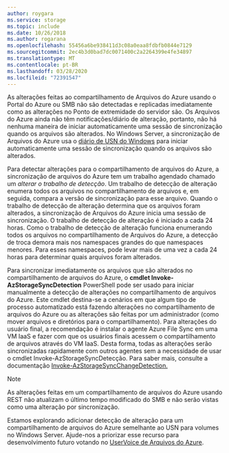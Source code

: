 ```yaml
---
author: roygara
ms.service: storage
ms.topic: include
ms.date: 10/26/2018
ms.author: rogarana
ms.openlocfilehash: 55456a6be938411d3c08a0eaa8fdbfb0844e7129
ms.sourcegitcommit: 2ec4b3d0bad7dc0071400c2a2264399e4fe34897
ms.translationtype: MT
ms.contentlocale: pt-BR
ms.lasthandoff: 03/28/2020
ms.locfileid: "72391547"
---
```

As alterações feitas ao compartilhamento de Arquivos do Azure usando o Portal do Azure ou SMB não são detectadas e replicadas imediatamente como as alterações no Ponto de extremidade do servidor são. Os Arquivos do Azure ainda não têm notificações/diário de alteração, portanto, não há nenhuma maneira de iniciar automaticamente uma sessão de sincronização quando os arquivos são alterados. No Windows Server, a sincronização de Arquivos do Azure usa o [diário de USN do Windows](https://msdn.microsoft.com/library/windows/desktop/aa363798.aspx) para iniciar automaticamente uma sessão de sincronização quando os arquivos são alterados.

Para detectar alterações para o compartilhamento de arquivos do Azure, a sincronização de arquivos do Azure tem um trabalho agendado chamado um *alterar o trabalho de detecção*. Um trabalho de detecção de alteração enumera todos os arquivos no compartilhamento de arquivos e, em seguida, compara a versão de sincronização para esse arquivo. Quando o trabalho de detecção de alteração determina que os arquivos foram alterados, a sincronização de Arquivos do Azure inicia uma sessão de sincronização. O trabalho de detecção de alteração é iniciado a cada 24 horas. Como o trabalho de detecção de alteração funciona enumerando todos os arquivos no compartilhamento de Arquivos do Azure, a detecção de troca demora mais nos namespaces grandes do que namespaces menores. Para esses namespaces, pode levar mais de uma vez a cada 24 horas para determinar quais arquivos foram alterados.

Para sincronizar imediatamente os arquivos que são alterados no compartilhamento de arquivos do Azure, o **cmdlet Invoke-AzStorageSyncDetection** PowerShell pode ser usado para iniciar manualmente a detecção de alterações no compartilhamento de arquivos do Azure. Este cmdlet destina-se a cenários em que algum tipo de processo automatizado está fazendo alterações no compartilhamento de arquivos do Azure ou as alterações são feitas por um administrador (como mover arquivos e diretórios para o compartilhamento). Para alterações do usuário final, a recomendação é instalar o agente Azure File Sync em uma VM IaaS e fazer com que os usuários finais acessem o compartilhamento de arquivos através do VM IaaS. Desta forma, todas as alterações serão sincronizadas rapidamente com outros agentes sem a necessidade de usar o cmdlet Invoke-AzStorageSyncDetecção. Para saber mais, consulte a documentação [Invoke-AzStorageSyncChangeDetection.](https://docs.microsoft.com/powershell/module/az.storagesync/invoke-azstoragesyncchangedetection)

>[!NOTE]
>As alterações feitas em um compartilhamento de arquivos do Azure usando REST não atualizam o último tempo modificado do SMB e não serão vistas como uma alteração por sincronização.

Estamos explorando adicionar detecção de alteração para um compartilhamento de arquivos do Azure semelhante ao USN para volumes no Windows Server. Ajude-nos a priorizar esse recurso para desenvolvimento futuro votando no [UserVoice de Arquivos do Azure](https://feedback.azure.com/forums/217298-storage/category/180670-files).

